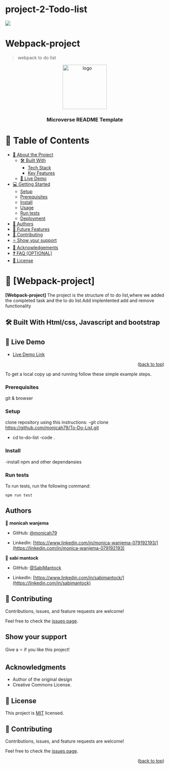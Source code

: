 # project-2-Todo-list

![](https://img.shields.io/badge/Microverse-blueviolet)

# Webpack-project

>webpack to do list

<a name="readme-top"></a>

<div align="center">

  <img src="murple_logo.png" alt="logo" width="140"  height="auto" />
  <br/>

  <h3><b>Microverse README Template</b></h3>

</div>

# 📗 Table of Contents

- [📖 About the Project](#about-project)
  - [🛠 Built With](#built-with)
    - [Tech Stack](#tech-stack)
    - [Key Features](#key-features)
  - [🚀 Live Demo](#live-demo)
- [💻 Getting Started](#getting-started)
  - [Setup](#setup)
  - [Prerequisites](#prerequisites)
  - [Install](#install)
  - [Usage](#usage)
  - [Run tests](#run-tests)
  - [Deployment](#triangular_flag_on_post-deployment)
- [👥 Authors](#authors)
- [🔭 Future Features](#future-features)
- [🤝 Contributing](#contributing)
- [⭐️ Show your support](#support)
- [🙏 Acknowledgements](#acknowledgements)
- [❓ FAQ (OPTIONAL)](#faq)
- [📝 License](#license)

<!-- PROJECT DESCRIPTION -->

# 📖 [Webpack-project] <a name="list structure"></a>

**[Webpack-project]** The project is the structure of to  do list,where we added the completed task and the to do list.Add implentented add and remove functionality

## 🛠 Built With <a name="built-with">Html/css, Javascript and bootstrap</a>

## 🚀 Live Demo <a name="live-demo"></a>

- [Live Demo Link](https://monicah79.github.io/To-Do-List/)

<p align="right">(<a href="#readme-top">back to top</a>)</p>

To get a local copy up and running follow these simple example steps.

### Prerequisites

git & browser

### Setup

clone repository using this instructions:
  -git clone <https://github.com/monicah79/To-Do-List.git>

- cd to-do-list
  -code .

### Install

  -install npm and other dependansies


### Run tests

To run tests, run the following command:
```
npm run test
```
## Authors

👤 **monicah wanjema**

- GitHub: [@monicah79](https://github.com/monicah79)

- LinkedIn: [https://www.linkedin.com/in/monica-wanjema-079192193/](https://linkedin.com/in/monica-wanjema-079192193)

👤 **sabi mantock**

- GitHub: [@SabiMantock](https://github.com/SabiMantock)

- LinkedIn: [https://www.linkedin.com/in/sabimantock/](https://linkedin.com/in/sabimantock)

## 🤝 Contributing

Contributions, issues, and feature requests are welcome!

Feel free to check the [issues page](https://github.com/monicah79/To-Do-List/issues).

## Show your support

Give a ⭐️ if you like this project!

## Acknowledgments

- Author of the original design
- Creative Commons License.

## 📝 License

This project is [MIT](./LICENSE) licensed.

## 🤝 Contributing <a name="contributing"></a>

Contributions, issues, and feature requests are welcome!

Feel free to check the [issues page](../../issues/).

<p align="right">(<a href="#readme-top">back to top</a>)</p>
